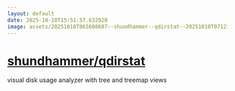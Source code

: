 ```yaml
---
layout: default
date: 2025-10-10T15:51:57.632920
image: assets/20251010T065608607--shundhammer--qdirstat--20251010T071213787--cropped.png
---
```


# [shundhammer/qdirstat](https://github.com/shundhammer/qdirstat)

visual disk usage analyzer with tree and treemap views
